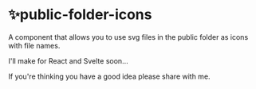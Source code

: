 # ✨public-folder-icons
A component that allows you to use svg files in the public folder as icons with file names.

I'll make for React and Svelte soon...

If you're thinking you have a good idea please share with me.
